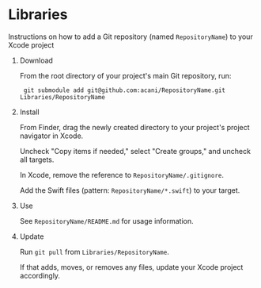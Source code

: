 # Libraries

Instructions on how to add a Git repository (named `RepositoryName`) to your Xcode project

1. Download

    From the root directory of your project's main Git repository, run:

        git submodule add git@github.com:acani/RepositoryName.git Libraries/RepositoryName

2. Install

    From Finder, drag the newly created directory to your project's project navigator in Xcode.

    Uncheck "Copy items if needed," select "Create groups," and uncheck all targets.

    In Xcode, remove the reference to `RepositoryName/.gitignore`.

    Add the Swift files (pattern: `RepositoryName/*.swift`) to your target.

3. Use

    See `RepositoryName/README.md` for usage information.

4. Update

    Run `git pull` from `Libraries/RepositoryName`.
    
    If that adds, moves, or removes any files, update your Xcode project accordingly.
